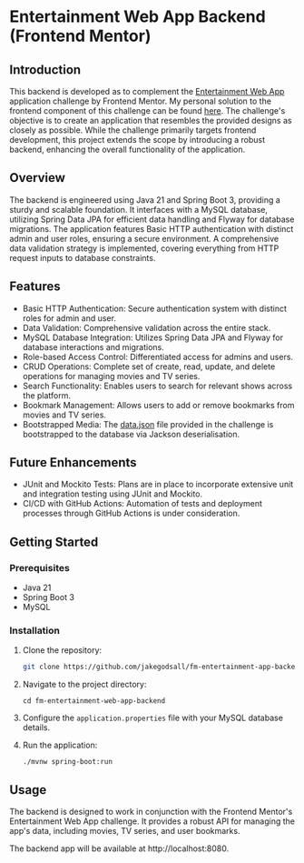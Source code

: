 # Entertainment Web App Backend (Frontend Mentor)

## Introduction

This backend is developed as to complement the [Entertainment Web App](https://www.frontendmentor.io/challenges/entertainment-web-app-J-UhgAW1X)
application challenge by Frontend Mentor. My personal solution to the frontend component of this challenge can be found 
[here](https://github.com/jakegodsall/fm-entertainment-web-app-frontend).
The challenge's objective is to create an application that resembles the provided designs as closely
as possible. While the challenge primarily targets frontend development,
this project extends the scope by introducing a robust backend, enhancing the overall functionality
of the application.

## Overview
The backend is engineered using Java 21 and Spring Boot 3, providing a sturdy and scalable foundation. It interfaces with a MySQL database, utilizing Spring Data JPA for efficient data handling and Flyway for database migrations. The application features Basic HTTP authentication with distinct admin and user roles, ensuring a secure environment. A comprehensive data validation strategy is implemented, covering everything from HTTP request inputs to database constraints.

## Features
* Basic HTTP Authentication: Secure authentication system with distinct roles for admin and user.
* Data Validation: Comprehensive validation across the entire stack.
* MySQL Database Integration: Utilizes Spring Data JPA and Flyway for database interactions and migrations.
* Role-based Access Control: Differentiated access for admins and users.
* CRUD Operations: Complete set of create, read, update, and delete operations for managing movies and TV series.
* Search Functionality: Enables users to search for relevant shows across the platform.
* Bookmark Management: Allows users to add or remove bookmarks from movies and TV series.
* Bootstrapped Media: The [data.json](./data.json) file provided in the challenge is bootstrapped to the database via Jackson deserialisation.

## Future Enhancements
* JUnit and Mockito Tests: Plans are in place to incorporate extensive unit and integration testing using JUnit and Mockito.
* CI/CD with GitHub Actions: Automation of tests and deployment processes through GitHub Actions is under consideration.

## Getting Started

### Prerequisites

* Java 21
* Spring Boot 3
* MySQL

### Installation

1. Clone the repository:

    ```bash
    git clone https://github.com/jakegodsall/fm-entertainment-app-backend.git
    ```

2. Navigate to the project directory:

    ```shell
    cd fm-entertainment-web-app-backend
    ```

3. Configure the `application.properties` file with your MySQL database details.


4. Run the application:

    ```shell
    ./mvnw spring-boot:run
    ```

## Usage

The backend is designed to work in conjunction with the Frontend Mentor's Entertainment Web App challenge. It provides a robust API for managing the app's data, including movies, TV series, and user bookmarks.

The backend app will be available at http://localhost:8080.